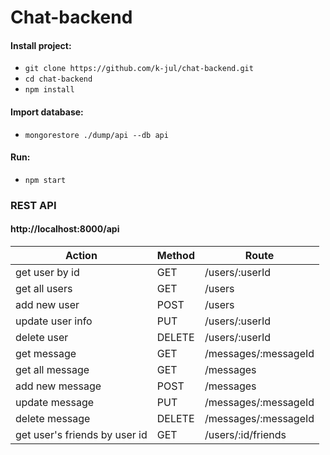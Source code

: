# Chat-backend

 #### Install project:
 * ```git clone https://github.com/k-jul/chat-backend.git```
 * ```cd chat-backend```
 * ```npm install```
 
 #### Import database:
 * ```mongorestore ./dump/api --db api```

 #### Run:
 * ```npm start```
 
 
 ### REST API
 #### http://localhost:8000/api
 
 Action | Method | Route 
 --- | --- | ---
 get user by id | GET | /users/:userId
 get all users | GET | /users
 add new user | POST | /users
 update user info | PUT | /users/:userId
 delete user | DELETE | /users/:userId
 get message | GET | /messages/:messageId
 get all message | GET | /messages
 add new message | POST | /messages
 update message | PUT | /messages/:messageId
 delete message | DELETE | /messages/:messageId
 get user's friends by user id | GET | /users/:id/friends
 
 
